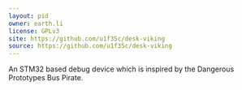 ```yaml
---
layout: pid
owner: earth.li
license: GPLv3
site: https://github.com/u1f35c/desk-viking
source: https://github.com/u1f35c/desk-viking
---
```

An STM32 based debug device which is inspired by the Dangerous Prototypes Bus Pirate.

